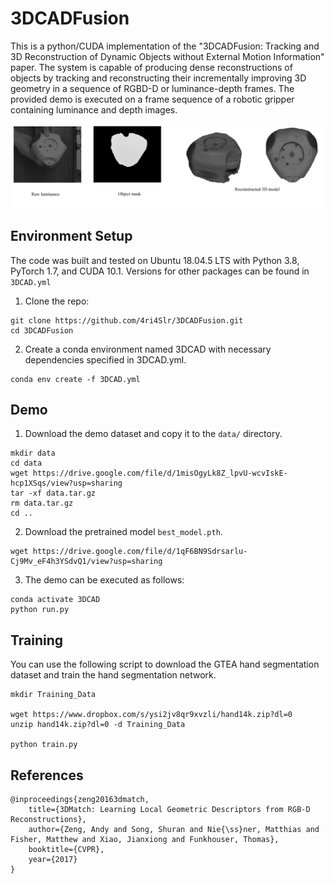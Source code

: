 # 3DCADFusion
This is a python/CUDA implementation of the "3DCADFusion: Tracking and 3D Reconstruction of Dynamic Objects without External Motion Information" paper. The system is capable of producing dense reconstructions of objects by tracking and reconstructing their incrementally improving 3D geometry in a sequence of RGBD-D or luminance-depth frames. The provided demo is executed on a frame sequence of a robotic gripper containing luminance and depth images.
<br/> <br/> 
![Demo Image](https://github.com/4ri4Slr/3DCADFusion/blob/58a3b2ce1ea968e7cf88947ed6a5ea55d824ce2a/demo-im.png) 
<br/> 
## Environment Setup

The code was built and tested on Ubuntu 18.04.5 LTS with Python 3.8, PyTorch 1.7, and CUDA 10.1. Versions for other packages can be found in `3DCAD.yml`
1. Clone the repo: 
```
git clone https://github.com/4ri4Slr/3DCADFusion.git
cd 3DCADFusion
```
2. Create a conda environment named 3DCAD with necessary dependencies specified in 3DCAD.yml.
```
conda env create -f 3DCAD.yml
```

## Demo

1. Download the demo dataset and copy it to the `data/` directory.

```
mkdir data 
cd data
wget https://drive.google.com/file/d/1misOgyLk8Z_lpvU-wcvIskE-hcp1XSqs/view?usp=sharing
tar -xf data.tar.gz
rm data.tar.gz
cd ..
```

2. Download the pretrained model `best_model.pth`.

```
wget https://drive.google.com/file/d/1qF6BN9Sdrsarlu-Cj9Mv_eF4h3YSdvQ1/view?usp=sharing
```

3. The demo can be executed as follows: 

```
conda activate 3DCAD
python run.py
```

## Training 

You can use the following script to download the GTEA hand segmentation dataset and train the hand segmentation network. 
    
```
mkdir Training_Data

wget https://www.dropbox.com/s/ysi2jv8qr9xvzli/hand14k.zip?dl=0
unzip hand14k.zip?dl=0 -d Training_Data

python train.py
```

    
## References

```
@inproceedings{zeng20163dmatch, 
    title={3DMatch: Learning Local Geometric Descriptors from RGB-D Reconstructions}, 
    author={Zeng, Andy and Song, Shuran and Nie{\ss}ner, Matthias and Fisher, Matthew and Xiao, Jianxiong and Funkhouser, Thomas}, 
    booktitle={CVPR}, 
    year={2017} 
}


```
